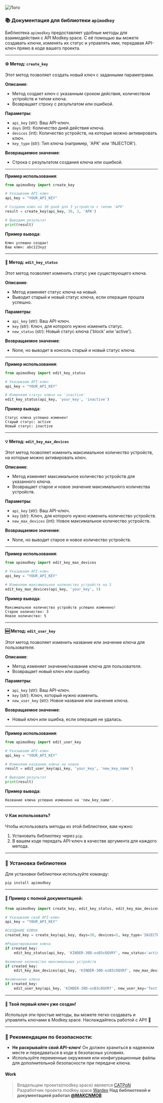 
![Лого](https://i.ibb.co/zhP8MptB/IMG-20250301-153001-834.jpg)

### 📚 **Документация для библиотеки `apimodkey`**

Библиотека `apimodkey` предоставляет удобные методы для взаимодействия с API Modkey.space. С её помощью вы можете создавать ключи, изменять их статус и управлять ими, передавая API-ключ прямо в коде вашего проекта.

---

#### ⚙️ **Метод: `create_key`**

Этот метод позволяет создать новый ключ с заданными параметрами.

**Описание**:
- Метод создает ключ с указанным сроком действия, количеством устройств и типом ключа.
- Возвращает строку с результатом или ошибкой.

**Параметры**:
- `api_key` (str): Ваш API-ключ.
- `days` (int): Количество дней действия ключа.
- `devices` (int): Количество устройств, на которые можно активировать ключ.
- `key_type` (str): Тип ключа (например, 'APK' или 'INJECTOR').

**Возвращаемое значение**:
- Строка с результатом создания ключа или ошибкой.

---

**Пример использования**:

```python
from apimodkey import create_key

# Указываем API-ключ
api_key = "YOUR_API_KEY"

# Создаем ключ на 30 дней для 3 устройств с типом 'APK'
result = create_key(api_key, 30, 3, 'APK')

# Выводим результат
print(result)
```

**Пример вывода**:
```
Ключ успешно создан!
Ваш ключ: abc123xyz
```

---

#### 🔧 **Метод: `edit_key_status`**

Этот метод позволяет изменить статус уже существующего ключа.

**Описание**:
- Метод изменяет статус ключа на новый.
- Выводит старый и новый статус ключа, если операция прошла успешно.

**Параметры**:
- `api_key` (str): Ваш API-ключ.
- `key` (str): Ключ, для которого нужно изменить статус.
- `new_status` (str): Новый статус ключа ('block' или 'active').

**Возвращаемое значение**:
- None, но выводит в консоль старый и новый статус ключа.

---

**Пример использования**:

```python
from apimodkey import edit_key_status

# Указываем API-ключ
api_key = "YOUR_API_KEY"

# Изменяем статус ключа на 'inactive'
edit_key_status(api_key, 'your_key', 'inactive')
```

**Пример вывода**:
```
Статус ключа успешно изменен!
Старый статус: active
Новый статус: inactive
```

---

#### 💡 **Метод: `edit_key_max_devices`**

Этот метод позволяет изменить максимальное количество устройств, на которые можно активировать ключ.

**Описание**:
- Метод изменяет максимальное количество устройств для указанного ключа.
- Возвращает старое и новое значение максимального количества устройств.

**Параметры**:
- `api_key` (str): Ваш API-ключ.
- `key` (str): Ключ, для которого нужно изменить количество устройств.
- `new_max_devices` (int): Новое максимальное количество устройств.

**Возвращаемое значение**:
- None, но выводит старое и новое количество устройств.

---

**Пример использования**:

```python
from apimodkey import edit_key_max_devices

# Указываем API-ключ
api_key = "YOUR_API_KEY"

# Изменяем максимальное количество устройств на 5
edit_key_max_devices(api_key, 'your_key', 5)
```

**Пример вывода**:
```
Максимальное количество устройств успешно изменено!
Старое количество: 3
Новое количество: 5
```

---

#### 🆕 **Метод: `edit_user_key`**

Этот метод позволяет изменить название или значение ключа для пользователя.

**Описание**:
- Метод изменяет значение/название ключа для пользователя.
- Возвращает новый ключ или ошибку.

**Параметры**:
- `api_key` (str): Ваш API-ключ.
- `key` (str): Ключ, который нужно изменить.
- `new_user_key` (str): Новое название или значение ключа.

**Возвращаемое значение**:
- Новый ключ или ошибка, если операция не удалась.

---

**Пример использования**:

```python
from apimodkey import edit_user_key

# Указываем API-ключ
api_key = "YOUR_API_KEY"

# Изменяем название ключа на новое
result = edit_user_key(api_key, 'your_key', 'new_key_name')

# Выводим результат
print(result)
```

**Пример вывода**:
```
Название ключа успешно изменено на 'new_key_name'.
```

---

#### 💡 **Как использовать?**

Чтобы использовать методы из этой библиотеки, вам нужно:
1. Установить библиотеку через `pip`.
2. В вашем коде передать API-ключ в качестве аргумента для каждого метода.

---

### 🚀 **Установка библиотеки**

Для установки библиотеки используйте команду:

```bash
pip install apimodkey
```

---

#### 📝 **Пример с полной документацией**:

```python
from apimodkey import create_key, edit_key_status, edit_key_max_devices, edit_user_key

# Указываем свой API-ключ
api_key = "YOUR_API_KEY"

#СОЗДАНИЕ КЛЮЧА 
created_key = create_key(api_key, days=30, devices=5, key_type='INJECTOR') #в кей тип либо APK или INJECTOR

#Редактирование ключа
if created_key:
	edit_key_status(api_key, 'KINDER-30D-osB3cOQVRf', new_status='active')  # или 'active'

#измение количество максимальных устройств
if created_key:
	edit_key_max_devices(api_key, 'KINDER-30D-osB3cOQVRf', new_max_devices=10)

#изменение ключа
if created_key:
	edit_user_key(api_key, 'KINDER-30D-osB3cOQVRf', new_user_key='Test')

```

---

#### 🎉 **Твой первый ключ уже создан!**

Используя эти простые методы, вы можете легко создавать и управлять ключами в Modkey.space. Наслаждайтесь работой с API! 🎉

---

### 📜 **Рекомендации по безопасности**:
- **Не раскрывайте свой API-ключ**! Он должен храниться в надежном месте и передаваться в коде в безопасных условиях.
- Используйте переменные окружения или конфигурационные файлы для дополнительной безопасности при передаче ключа.

#### Work
>Владельцем проекта(modkey.space) является [CATPoN](https://t.me/EXPERT_CATPON)
>Разработчик проекта modkey.space [Wardex](https://t.me/Autoritetion)
>**Над библиотекой и документацией работал [@MAKCNMOB](https://t.me/MAKCNMOB)**
